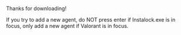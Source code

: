 Thanks for downloading!

If you try to add a new agent, do NOT press enter if Instalock.exe is in focus, only add a new agent if Valorant is in focus.
